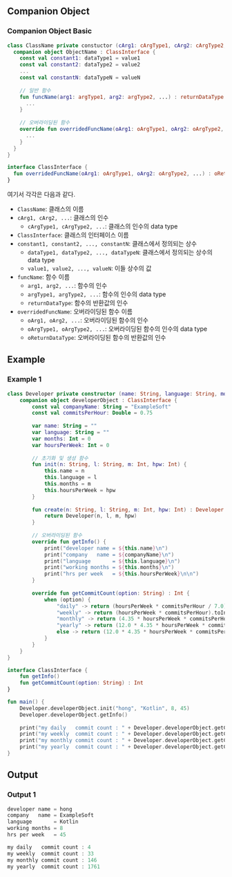 ## Companion Object
### Companion Object Basic
```kotlin
class ClassName private constuctor (cArg1: cArgType1, cArg2: cArgType2, ...) {
  companion object ObjectName : ClassInterface {
    const val constant1: dataType1 = value1
    const val constant2: dataType2 = value2
    ...
    const val constantN: dataTypeN = valueN
    
    // 일반 함수
    fun funcName(arg1: argType1, arg2: argType2, ...) : returnDataType {
      ...
    }
    
    // 오버라이딩된 함수
    override fun overridedFuncName(oArg1: oArgType1, oArg2: oArgType2, ...) : oReturnDataType {
      ...
    }
  }
}

interface ClassInterface {
  fun overridedFuncName(oArg1: oArgType1, oArg2: oArgType2, ...) : oReturnDataType
}
```

여기서 각각은 다음과 같다.
* ```ClassName```: 클래스의 이름
* ```cArg1, cArg2, ...```: 클래스의 인수
  * ```cArgType1, cArgType2, ...```: 클래스의 인수의 data type
* ```ClassInterface```: 클래스의 인터페이스 이름
* ```constant1, constant2, ..., constantN```: 클래스에서 정의되는 상수
  * ```dataType1, dataType2, ..., dataTypeN```: 클래스에서 정의되는 상수의 data type
  * ```value1, value2, ..., valueN```: 이들 상수의 값
* ```funcName```: 함수 이름
  * ```arg1, arg2, ...```: 함수의 인수
  * ```argType1, argType2, ...```: 함수의 인수의 data type
  * ```returnDataType```: 함수의 반환값의 인수
* ```overridedFuncName```: 오버라이딩된 함수 이름
  * ```oArg1, oArg2, ...```: 오버라이딩된 함수의 인수
  * ```oArgType1, oArgType2, ...```: 오버라이딩된 함수의 인수의 data type
  * ```oReturnDataType```: 오버라이딩된 함수의 반환값의 인수

## Example
### Example 1
```kotlin
class Developer private constructor (name: String, language: String, months: Int, hoursPerWeek: Int) {
  	companion object developerObject : ClassInterface {
        const val companyName: String = "ExampleSoft"
    	const val commitsPerHour: Double = 0.75
        
        var name: String = ""
        var language: String = ""
        var months: Int = 0
        var hoursPerWeek: Int = 0
        
        // 초기화 및 생성 함수
        fun init(n: String, l: String, m: Int, hpw: Int) {
            this.name = n
            this.language = l
            this.months = m
            this.hoursPerWeek = hpw
        }
        
        fun create(n: String, l: String, m: Int, hpw: Int) : Developer {
            return Developer(n, l, m, hpw)
        }
    
    	// 오버라이딩된 함수
    	override fun getInfo() {
    	    print("developer name = ${this.name}\n")
            print("company   name = ${companyName}\n")
            print("language       = ${this.language}\n")
            print("working months = ${this.months}\n")
            print("hrs per week   = ${this.hoursPerWeek}\n\n")
    	}
    
    	override fun getCommitCount(option: String) : Int {
            when (option) {
                "daily" -> return (hoursPerWeek * commitsPerHour / 7.0).toInt()
                "weekly" -> return (hoursPerWeek * commitsPerHour).toInt()
                "monthly" -> return (4.35 * hoursPerWeek * commitsPerHour).toInt()
                "yearly" -> return (12.0 * 4.35 * hoursPerWeek * commitsPerHour).toInt()
                else -> return (12.0 * 4.35 * hoursPerWeek * commitsPerHour).toInt()
            }
		}
	}
}

interface ClassInterface {
    fun getInfo()
	fun getCommitCount(option: String) : Int
}

fun main() {
    Developer.developerObject.init("hong", "Kotlin", 8, 45)
    Developer.developerObject.getInfo()
    
    print("my daily   commit count : " + Developer.developerObject.getCommitCount("daily").toString() + "\n")
    print("my weekly  commit count : " + Developer.developerObject.getCommitCount("weekly").toString() + "\n")
    print("my monthly commit count : " + Developer.developerObject.getCommitCount("monthly").toString() + "\n")
    print("my yearly  commit count : " + Developer.developerObject.getCommitCount("yearly").toString() + "\n")
}
```

## Output
### Output 1
```kotlin
developer name = hong
company   name = ExampleSoft
language       = Kotlin
working months = 8
hrs per week   = 45

my daily   commit count : 4
my weekly  commit count : 33
my monthly commit count : 146
my yearly  commit count : 1761
```
